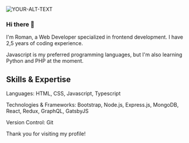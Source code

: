 <picture>
 <source media="(prefers-color-scheme: dark)" srcset="YOUR-DARKMODE-IMAGE">
 <source media="(prefers-color-scheme: light)" srcset="YOUR-LIGHTMODE-IMAGE">
 <img alt="YOUR-ALT-TEXT" src="YOUR-DEFAULT-IMAGE">
</picture>

### Hi there 👋

I'm Roman, a Web Developer specialized in frontend development. I have 2,5 years of coding experience.

Javascript is my preferred programming languages, but I'm also learning Python and PHP at the moment.

## Skills & Expertise

Languages: HTML, CSS, Javascript, Typescript

Technologies & Frameworks: Bootstrap, Node.js, Express.js, MongoDB, React, Redux, GraphQL, GatsbyJS

Version Control: Git

Thank you for visiting my profile!

<!--
**rom4kov/rom4kov** is a ✨ _special_ ✨ repository because its `README.md` (this file) appears on your GitHub profile.

Here are some ideas to get you started:

- 🔭 I’m currently working on ...
- 🌱 I’m currently learning ...
- 👯 I’m looking to collaborate on ...
- 🤔 I’m looking for help with ...
- 💬 Ask me about ...
- 📫 How to reach me: ...
- 😄 Pronouns: ...
- ⚡ Fun fact: ...
-->
